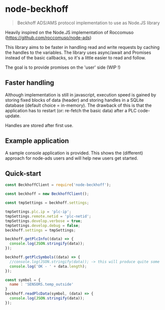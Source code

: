 # node-beckhoff
> Beckhoff ADS/AMS protocol implementation to use as Node.JS library

Heavily inspired on the Node.JS implementation of Roccomuso (https://github.com/roccomuso/node-ads)

This library aims to be faster in handling read and write requests by caching the handles to the variables.
The library uses async/await and Promises instead of the basic callbacks, so it's a little easier to read and follow.

The goal is to provide promises on the 'user' side (WIP !)

## Faster handling
Although implementation is still in javascript, execution speed is gained by storing fixed blocks of data (header) and storing handles in a SQLite database (default choice = in-memory).
The drawback of this is that the application has to restart (or: re-fetch the basic data) after a PLC code-update. 

Handles are stored after first use.

## Example application
A sample console application is provided.
This shows the (different) approach for node-ads users and will help new users get started.

## Quick-start

```javascript
const BeckhoffClient = require('node-beckhoff');

const beckhoff = new BeckhoffClient();

const tmpSettings = beckhoff.settings;

tmpSettings.plc.ip = 'plc-ip';
tmpSettings.remote.netid = 'plc-netid';
tmpSettings.develop.verbose = true;
tmpSettings.develop.debug = false;
beckhoff.settings = tmpSettings;

beckhoff.getPlcInfo((data) => {
  console.log(JSON.stringify(data));
});

beckhoff.getPlcSymbols((data) => {
  //console.log(JSON.stringify(data)); -> this will produce quite some output
  console.log('OK - ' + data.length);
});

const symbol = {
  name : 'SENSORS.temp_outside'
}
beckhoff.readPlcData(symbol, (data) => {
  console.log(JSON.stringify(data));
});
```